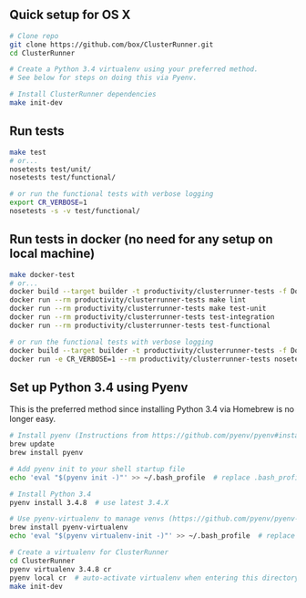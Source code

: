 Quick setup for OS X
-----------
```bash
# Clone repo
git clone https://github.com/box/ClusterRunner.git
cd ClusterRunner

# Create a Python 3.4 virtualenv using your preferred method.
# See below for steps on doing this via Pyenv.

# Install ClusterRunner dependencies
make init-dev
```


Run tests
--------------
```bash
make test
# or...
nosetests test/unit/
nosetests test/functional/

# or run the functional tests with verbose logging
export CR_VERBOSE=1
nosetests -s -v test/functional/
```

Run tests in docker (no need for any setup on local machine)
--------------
```bash
make docker-test
# or...
docker build --target builder -t productivity/clusterrunner-tests -f Dockerfile .
docker run --rm productivity/clusterrunner-tests make lint
docker run --rm productivity/clusterrunner-tests make test-unit
docker run --rm productivity/clusterrunner-tests test-integration
docker run --rm productivity/clusterrunner-tests test-functional

# or run the functional tests with verbose logging
docker build --target builder -t productivity/clusterrunner-tests -f Dockerfile .
docker run -e CR_VERBOSE=1 --rm productivity/clusterrunner-tests nosetests -s -v test/functional/
```


Set up Python 3.4 using Pyenv
---------------
This is the preferred method since installing Python 3.4 via Homebrew is no longer easy.
```bash
# Install pyenv (Instructions from https://github.com/pyenv/pyenv#installation)
brew update
brew install pyenv

# Add pyenv init to your shell startup file
echo 'eval "$(pyenv init -)"' >> ~/.bash_profile  # replace .bash_profile with whatever you use (.bashrc, .profile, etc.)

# Install Python 3.4
pyenv install 3.4.8  # use latest 3.4.X

# Use pyenv-virtualenv to manage venvs (https://github.com/pyenv/pyenv-virtualenv)
brew install pyenv-virtualenv
echo 'eval "$(pyenv virtualenv-init -)"' >> ~/.bash_profile  # replace .bash_profile with whatever you use (.bashrc, .profile, etc.)

# Create a virtualenv for ClusterRunner
cd ClusterRunner
pyenv virtualenv 3.4.8 cr
pyenv local cr  # auto-activate virtualenv when entering this directory
make init-dev
```
